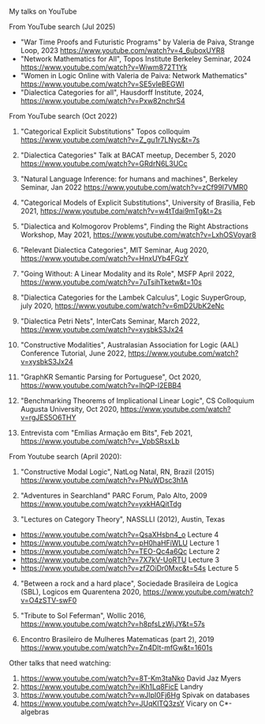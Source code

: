 My talks on YouTube

From YouTube search (Jul 2025)

*  "War Time Proofs and Futuristic Programs" by Valeria de Paiva, Strange Loop, 2023 https://www.youtube.com/watch?v=4_6uboxUYR8
*  "Network Mathematics for All", Topos Institute Berkeley Seminar, 2024 https://www.youtube.com/watch?v=Wiwm872T1Yk
*  "Women in Logic Online with Valeria de Paiva: Network Mathematics" https://www.youtube.com/watch?v=SE5vIeBEGWI
*  "Dialectica Categories for all", Hausdorff Institute, 2024, https://www.youtube.com/watch?v=Pxw82nchrS4


From YouTube search (Oct 2022)

1. "Categorical Explicit Substitutions" Topos colloquim https://www.youtube.com/watch?v=Z_gu1r7LNyc&t=7s

2. "Dialectica Categories" Talk at BACAT meetup, December 5, 2020 https://www.youtube.com/watch?v=GRdrN6L3UCc

3. "Natural Language Inference: for humans and machines", Berkeley Seminar,  Jan 2022 https://www.youtube.com/watch?v=zCf99I7VMR0

4. "Categorical Models of Explicit Substitutions", University of Brasilia, Feb 2021, https://www.youtube.com/watch?v=w4tTdai9mTg&t=2s

5. "Dialectica and Kolmogorov Problems", Finding the Right Abstractions Workshop, May 2021, https://www.youtube.com/watch?v=LxhOSVoyar8

6. "Relevant Dialectica Categories", MIT Seminar, Aug 2020, https://www.youtube.com/watch?v=HnxUYb4FGzY

7. "Going Without: A Linear Modality and its Role", MSFP April 2022, https://www.youtube.com/watch?v=7uTsihTketw&t=10s

8. "Dialectica Categories for the Lambek Calculus", Logic SuyperGroup, july 2020, https://www.youtube.com/watch?v=6mD2UbK2eNc

9. "Dialectica Petri Nets", InterCats Seminar, March 2022, https://www.youtube.com/watch?v=xysbkS3Jx24

10. "Constructive Modalities", Australasian Association for Logic (AAL) Conference Tutorial, June 2022, https://www.youtube.com/watch?v=xysbkS3Jx24

11. "GraphKR Semantic Parsing for Portuguese", Oct 2020, https://www.youtube.com/watch?v=lhQP-I2EBB4

12. "Benchmarking Theorems of Implicational Linear Logic", CS Colloquium Augusta University, Oct 2020, https://www.youtube.com/watch?v=rgJES5O6THY

13. Entrevista com "Emílias Armação em Bits", Feb 2021, https://www.youtube.com/watch?v=_VpbSRsxLb


From Youtube search (April 2020):

1. "Constructive Modal Logic", NatLog Natal, RN, Brazil (2015) https://www.youtube.com/watch?v=PNuWDsc3h1A  

2. "Adventures in Searchland"  PARC Forum, Palo Alto, 2009 https://www.youtube.com/watch?v=yxkHAQitTdg 

3. "Lectures on Category Theory",  NASSLLI (2012), Austin, Texas

* https://www.youtube.com/watch?v=QsaXHsbn4_o Lecture 4
* https://www.youtube.com/watch?v=pH0haHFiWLU Lecture 1
* https://www.youtube.com/watch?v=TEO-Qc4a6Qc Lecture 2
* https://www.youtube.com/watch?v=7X7kV-UoRTU Lecture 3
* https://www.youtube.com/watch?v=zfZOiDr0Mxc&t=54s Lecture 5

4. "Between a rock and a hard place", Sociedade Brasileira de Logica (SBL), Logicos em Quarentena 2020, https://www.youtube.com/watch?v=O4zSTV-swF0 

5. "Tribute to Sol Feferman", Wollic 2016, https://www.youtube.com/watch?v=h8pfsLzWjJY&t=57s 

6. Encontro Brasileiro de Mulheres Matematicas (part 2), 2019 https://www.youtube.com/watch?v=Zn4Dlt-mfGw&t=1601s  

Other talks that need watching:
1. https://www.youtube.com/watch?v=8T-Km3taNko David Jaz Myers
2. https://www.youtube.com/watch?v=iKh1Lq8FicE Landry
3. https://www.youtube.com/watch?v=wJIpI0Fj6Hg Spivak on databases
4. https://www.youtube.com/watch?v=JUqKlTQ3zsY Vicary on C*-algebras

